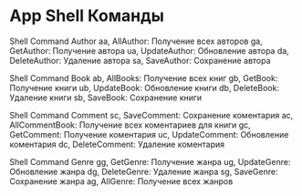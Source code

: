 # App Shell Команды

Shell Command Author
aa, AllAuthor: Получение всех авторов
ga, GetAuthor: Получение автора
ua, UpdateAuthor: Обновление автора
da, DeleteAuthor: Удаление автора
sa, SaveAuthor: Сохранение автора

Shell Command Book
ab, AllBooks: Получение всех книг
gb, GetBook: Получение книги
ub, UpdateBook: Обновление книги
db, DeleteBook: Удаление книги
sb, SaveBook: Сохранение книги

Shell Command Comment
sc, SaveComment: Сохранение коментария
ac, AllCommentBook: Получение всех коментариев для книги
gc, GetComment: Получение коментария
uc, UpdateComment: Обновление коментария
dc, DeleteComment: Удаление коментария

Shell Command Genre
gg, GetGenre: Получение жанра
ug, UpdateGenre: Обновление жанра
dg, DeleteGenre: Удаление жанра
sg, SaveGenre: Сохранение жанра
ag, AllGenre: Получение всех жанров
